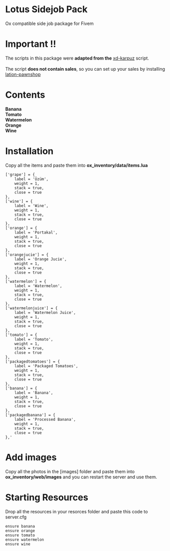 # Lotus Sidejob Pack
Ox compatible side job package for Fivem

# Important !!
The scripts in this package were **adapted from the** [xd-karpuz](https://github.com/orcunxd/xd-karpuz) script.
<br><br>
The script **does not contain sales**, so you can set up your sales by installing [lation-pawnshop](https://github.com/IamLation/lation_pawnshop)

# Contents
**Banana**<br>
**Tomato**<br>
**Watermelon**<br>
**Orange**<br>
**Wine**<br>

# Installation
Copy all the items and paste them into **ox_inventory/data/items.lua**

    ['grape'] = {
		label = 'Üzüm',
		weight = 1,
		stack = true,
		close = true
	},
	['wine'] = {
		label = 'Wine',
		weight = 1,
		stack = true,
		close = true
	},
	['orange'] = {
		label = 'Portakal',
		weight = 1,
		stack = true,
		close = true
	},
	['orangejucie'] = {
		label = 'Orange Jucie',
		weight = 1,
		stack = true,
		close = true
	},
	['watermelon'] = {
		label = 'Watermelon',
		weight = 1,
		stack = true,
		close = true
	},
	['watermelonjuice'] = {
		label = 'Watermelon Juice',
		weight = 1,
		stack = true,
		close = true
	},
	['tomato'] = {
		label = 'Tomato',
		weight = 1,
		stack = true,
		close = true
	},
	['packagedtomatoes'] = {
		label = 'Packaged Tomatoes',
		weight = 1,
		stack = true,
		close = true
	},
	['banana'] = {
		label = 'Banana',
		weight = 1,
		stack = true,
		close = true
	},
	['packagedbanana'] = {
		label = 'Processed Banana',
		weight = 1,
		stack = true,
		close = true
	},'

# Add images
Copy all the photos in the [images] folder and paste them into **ox_inventory/web/images** and you can restart the server and use them.

# Starting Resources
Drop all the resources in your resorces folder and paste this code to server.cfg

	ensure banana
  	ensure orange
  	ensure tomato
  	ensure watermelon
  	ensure wine

